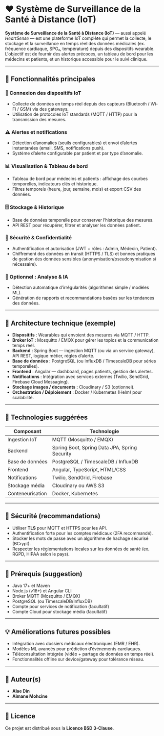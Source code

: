 # ❤️ Système de Surveillance de la Santé à Distance (IoT)

**Système de Surveillance de la Santé à Distance (IoT)** — aussi appelé *HeartSense* — est une plateforme IoT complète qui permet la collecte, le stockage et la surveillance en temps réel des données médicales (ex. fréquence cardiaque, SPO₂, température) depuis des dispositifs wearable.  
L'objectif est de fournir des alertes précoces, un tableau de bord pour les médecins et patients, et un historique accessible pour le suivi clinique.

---

## 🚀 Fonctionnalités principales

### 📡 Connexion des dispositifs IoT
- Collecte de données en temps réel depuis des capteurs (Bluetooth / Wi-Fi / GSM) via des gateways.  
- Utilisation de protocoles IoT standards (MQTT / HTTP) pour la transmission des mesures.

### ⚠️ Alertes et notifications
- Détection d’anomalies (seuils configurables) et envoi d’alertes instantanées (email, SMS, notifications push).  
- Système d’alerte configurable par patient et par type d’anomalie.

### 📊 Visualisation & Tableau de bord
- Tableau de bord pour médecins et patients : affichage des courbes temporelles, indicateurs clés et historique.  
- Filtres temporels (heure, jour, semaine, mois) et export CSV des données.

### 🗄️ Stockage & Historique
- Base de données temporelle pour conserver l’historique des mesures.  
- API REST pour récupérer, filtrer et analyser les données patient.

### 🔐 Sécurité & Confidentialité
- Authentification et autorisation (JWT + rôles : Admin, Médecin, Patient).  
- Chiffrement des données en transit (HTTPS / TLS) et bonnes pratiques de gestion des données sensibles (anonymisation/pseudonymisation si nécessaire).

### 🧠 Optionnel : Analyse & IA
- Détection automatique d’irrégularités (algorithmes simple / modèles ML).  
- Génération de rapports et recommandations basées sur les tendances des données.

---

## 🧱 Architecture technique (exemple)

- **Dispositifs** : Wearables qui envoient des mesures via MQTT / HTTP.  
- **Broker IoT** : Mosquitto / EMQX pour gérer les topics et la communication temps réel.  
- **Backend** : Spring Boot — ingestion MQTT (ou via un service gateway), API REST, logique métier, règles d’alerte.  
- **Base de données** : PostgreSQL (ou InfluxDB / TimescaleDB pour séries temporelles).  
- **Frontend** : Angular — dashboard, pages patients, gestion des alertes.  
- **Notifications** : Intégration avec services externes (Twilio, SendGrid, Firebase Cloud Messaging).  
- **Stockage images / documents** : Cloudinary / S3 (optionnel).  
- **Orchestration / Déploiement** : Docker / Kubernetes (Helm) pour scalabilité.

---

## 🔧 Technologies suggérées

| Composant | Technologie |
|-----------|-------------|
| Ingestion IoT | MQTT (Mosquitto / EMQX) |
| Backend | Spring Boot, Spring Data JPA, Spring Security |
| Base de données | PostgreSQL / TimescaleDB / InfluxDB |
| Frontend | Angular, TypeScript, HTML/CSS |
| Notifications | Twilio, SendGrid, Firebase |
| Stockage média | Cloudinary ou AWS S3 |
| Conteneurisation | Docker, Kubernetes |

---

## 🔐 Sécurité (recommandations)
- Utiliser **TLS** pour MQTT et HTTPS pour les API.  
- Authentification forte pour les comptes médicaux (2FA recommandé).  
- Stocker les mots de passe avec un algorithme de hachage sécurisé (BCrypt).  
- Respecter les réglementations locales sur les données de santé (ex. RGPD, HIPAA selon le pays).

---

## 🧩 Prérequis (suggestion)
- Java 17+ et Maven  
- Node.js (v18+) et Angular CLI  
- Broker MQTT (Mosquitto / EMQX)  
- PostgreSQL (ou TimescaleDB/InfluxDB)  
- Compte pour services de notification (facultatif)  
- Compte Cloud pour stockage média (facultatif)

---

## 💡 Améliorations futures possibles
- Intégration avec dossiers médicaux électroniques (EMR / EHR).  
- Modèles ML avancés pour prédiction d’événements cardiaques.  
- Téléconsultation intégrée (vidéo + partage de données en temps réel).  
- Fonctionnalités offline sur device/gateway pour tolérance réseau.

---

## 👤 Auteur(s)
- **Alae Din**  
- **Aimane Mohcine**

---

## 📄 Licence

Ce projet est distribué sous la **Licence BSD 3-Clause**.

